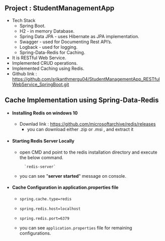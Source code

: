 Project : StudentManagementApp
-----------------------------------------------
- Tech Stack
  - Spring Boot.
  - H2 - in memory Database.
  - Spring Data JPA - uses Hibernate as JPA implementation.
  - Swagger - used for Documenting Rest API’s.
  - Logback - used for logging.
  - Spring-Data-Redis for Caching.
- It is RESTful Web Service.
- Implemented CRUD operations.
- Implemented Caching using Redis.
- Github link : https://github.com/srikanthmergu04/StudentManagementApp_RESTfulWebService_SpringBoot.git

Cache Implementation using Spring-Data-Redis
 ---------------------------------------------------
 - #### Installing Redis on windows 10
    - Downlad link : https://github.com/microsoftarchive/redis/releases
        - you can download either .zip or .msi , and extract it
    
  - #### Starting Redis Server Locally
    - open CMD and point to the redis installation directory and execute the below command.
            
            `redis-server`
    - you can see "**server started**" message on console.
  - #### Cache Configuration in application.properties file
    - `spring.cache.type=redis`
    - `spring.redis.host=localhost`
    -  `spring.redis.port=6379`
    
    - you can see `application.properties` file for remaining configurations.
        
     
         
  